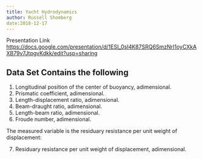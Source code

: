 ```yaml
---
title: Yacht Hydrodynamics
author: Russell Shomberg
date:2018-12-17
---
```


Presentation Link
https://docs.google.com/presentation/d/1ESI_0sI4K87SRQ6SmzNrl1oyCXkAXB79v7JtpgvKdkk/edit?usp=sharing


## Data Set Contains the following

1. Longitudinal position of the center of buoyancy, adimensional.
2. Prismatic coefficient, adimensional.
3. Length-displacement ratio, adimensional.
4. Beam-draught ratio, adimensional.
5. Length-beam ratio, adimensional.
6. Froude number, adimensional.

The measured variable is the residuary resistance per unit weight of displacement:

7. Residuary resistance per unit weight of displacement, adimensional.


